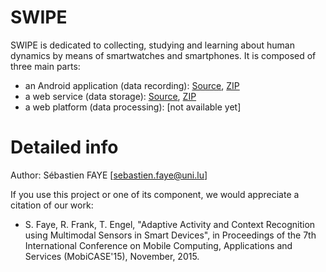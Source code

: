 # SWIPE

SWIPE is dedicated to collecting, studying and learning about human dynamics by means of smartwatches and smartphones. It is composed of three main parts: 

* an Android application (data recording): [Source](https://github.com/sfaye/SWIPE/tree/android-app), [ZIP](https://github.com/sfaye/SWIPE/archive/android-app.zip)
* a web service (data storage): [Source](https://github.com/sfaye/SWIPE/tree/web-service), [ZIP](https://github.com/sfaye/SWIPE/archive/web-service.zip)
* a web platform (data processing): [not available yet]


# Detailed info

Author: Sébastien FAYE [sebastien.faye@uni.lu]

If you use this project or one of its component, we would appreciate a citation of our work:

* S. Faye, R. Frank, T. Engel,  "Adaptive Activity and Context Recognition using Multimodal Sensors in Smart Devices", in Proceedings of the 7th International Conference on Mobile Computing, Applications and Services (MobiCASE'15), November, 2015.



